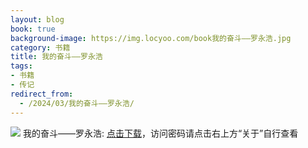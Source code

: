 ```yaml
---
layout: blog
book: true
background-image: https://img.locyoo.com/book我的奋斗——罗永浩.jpg
category: 书籍
title: 我的奋斗——罗永浩
tags:
- 书籍
- 传记
redirect_from:
  - /2024/03/我的奋斗——罗永浩/
---
```

![](https://img.locyoo.com/book我的奋斗——罗永浩.jpg)
我的奋斗——罗永浩: <a name = "ref1" href="https://url18.ctfile.com/f/50983618-1437033038-5777ee?p=3619">点击下载</a>，访问密码请点击右上方“关于”自行查看
